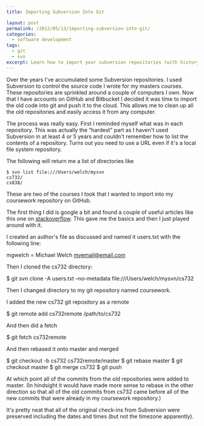 ```yaml
---
title: Importing Subversion Into Git

layout: post
permalink: /2012/05/13/importing-subversion-into-git/
categories:
  - software development
tags:
  - git
  - svn
excerpt: Learn how to import your subversion repositories (with history) into git.
---
```

Over the years I've accumulated some Subversion repositories. I used Subversion to control the source code I wrote for my masters courses. These repositories are sprinkled around a couple of computers I own. Now that I have accounts on GitHub and Bitbucket I decided it was time to import the old code into git and push it to the cloud. This allows me to clean up all the old repositories and easily access it from any computer.



The process was really easy. First I reminded myself what was in each repository. This was actually the &#8220;hardest&#8221; part as I haven't used Subversion in at least 4 or 5 years and couldn't remember how to list the contents of a repository. Turns out you need to use a URL even if it's a local file system repository.

The following will return me a list of directories like

```shell
$ svn list file:///Users/welch/mysvn
cs732/
cs838/
```

These are two of the courses I took that I wanted to import into my coursework repository on GitHub.

The first thing I did is google a bit and found a couple of useful articles like this one on [stackoverflow][1]. This gave me the basics and then I just played around with it.

I created an author's file as discussed and named it users.txt with the following line:

mgwelch = Michael Welch <myemail@email.com>

Then I cloned the cs732 directory:

$ git svn clone -A users.txt &#8211;no-metadata file:///Users/welch/mysvn/cs732

Then I changed directory to my git repository named coursework.

I added the new cs732 git repository as a remote

$ git remote add cs732remote /path/to/cs732

And then did a fetch

$ git fetch cs732remote

And then rebased it onto master and merged

$ git checkout -b cs732 cs732remote/master
$ git rebase master
$ git checkout master
$ git merge cs732
$ git push

At which point all of the commits from the old repositories were added to master. (In hindsight it would have made more sense to rebase in the other direction so that all of the old commits from cs732 came before all of the new commits that were already in my coursework repository.)

It's pretty neat that all of the original check-ins from Subversion were preserved including the dates and times (but not the timezone apparently).

 [1]: http://stackoverflow.com/questions/79165/how-to-migrate-svn-with-history-to-a-new-git-repository "Import svn into git"
